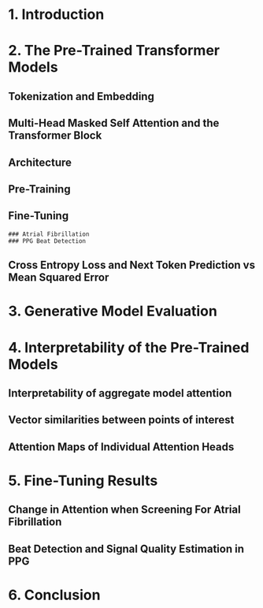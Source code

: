 # 1. Introduction

# 2. The Pre-Trained Transformer Models
## Tokenization and Embedding
## Multi-Head Masked Self Attention and the Transformer Block
## Architecture
## Pre-Training
## Fine-Tuning
    ### Atrial Fibrillation
    ### PPG Beat Detection
## Cross Entropy Loss and Next Token Prediction vs Mean Squared Error

# 3. Generative Model Evaluation

# 4. Interpretability of the Pre-Trained Models
## Interpretability of aggregate model attention
## Vector similarities between points of interest
## Attention Maps of Individual Attention Heads

# 5. Fine-Tuning Results
## Change in Attention when Screening For Atrial Fibrillation
## Beat Detection and Signal Quality Estimation in PPG

# 6. Conclusion